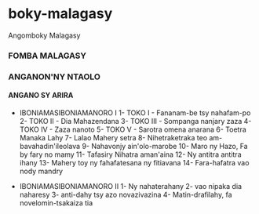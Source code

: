 # boky-malagasy
Angomboky Malagasy

### FOMBA MALAGASY

### ANGANON'NY NTAOLO
#### ANGANO SY ARIRA
- IBONIAMASIBONIAMANORO I
1- TOKO I - Fananam-be tsy nahafam-po
2- TOKO II - Dia Mahazendana
3- TOKO III - Sompanga nanjary zaza
4- TOKO IV - Zaza nanoto
5- TOKO V - Sarotra omena anarana
6- Toetra Manaka Lahy
7- Lalao Mahery setra
8- Nihetraketraka teo am-bavahadin'ileolava
9- Nahavonjy ain'olo-marobe
10- Maro ny Hazo, Fa by fary no mamy
11- Tafasiry Nihatra aman'aina
12- Ny antitra antitra ihany
13- Mahery toy ny fahafatesana ny fitiavana
14- Fara-hafatra vao nody mandry

- IBONIAMASIBONIAMANORO II
1- Ny nahaterahany
2- vao nipaka dia naharesy
3- anti-dahy tsy azo novazivazina
4- Matin-drafilahy, fa novelomin-tsakaiza tia
 